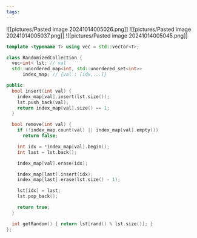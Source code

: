 ```yaml
---
tags:
---
```

![[pictures/Pasted image 20241014005026.png]]
![[pictures/Pasted image 20241014005037.png]]
![[pictures/Pasted image 20241014005045.png]]



```c++
template <typename T> using vec = std::vector<T>;

class RandomizedCollection {
  vec<int> lst; // val
  std::unordered_map<int, std::unordered_set<int>>
      index_map; // {val : [idx,...]}

public:
  bool insert(int val) {
    index_map[val].insert(lst.size());
    lst.push_back(val);
    return index_map[val].size() == 1;
  }

  bool remove(int val) {
    if (!index_map.count(val) || index_map[val].empty())
      return false;

    int idx = *index_map[val].begin();
    int last = lst.back();

    index_map[val].erase(idx);

    index_map[last].insert(idx);
    index_map[last].erase(lst.size() - 1);

    lst[idx] = last;
    lst.pop_back();

    return true;
  }

  int getRandom() { return lst[rand() % lst.size()]; }
};
```
